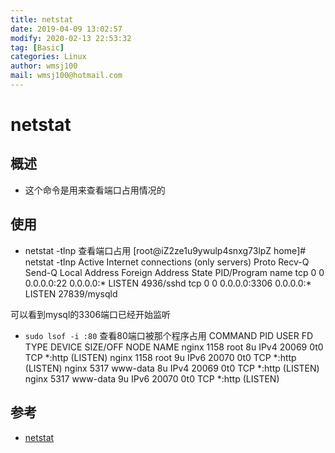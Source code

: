 ```yaml
---
title: netstat
date: 2019-04-09 13:02:57	
modify: 2020-02-13 22:53:32 
tag: [Basic]
categories: Linux 
author: wmsj100
mail: wmsj100@hotmail.com
---
```


# netstat

## 概述
- 这个命令是用来查看端口占用情况的

## 使用
- netstat -tlnp 查看端口占用
[root@iZ2ze1u9ywulp4snxg73lpZ home]# netstat -tlnp
Active Internet connections (only servers)
Proto Recv-Q Send-Q Local Address           Foreign Address         State       PID/Program name
tcp        0      0 0.0.0.0:22              0.0.0.0:*               LISTEN      4936/sshd
tcp        0      0 0.0.0.0:3306            0.0.0.0:*               LISTEN      27839/mysqld

可以看到mysql的3306端口已经开始监听
- `sudo lsof -i :80` 查看80端口被那个程序占用
COMMAND  PID     USER   FD   TYPE DEVICE SIZE/OFF NODE NAME
nginx   1158     root    8u  IPv4  20069      0t0  TCP *:http (LISTEN)
nginx   1158     root    9u  IPv6  20070      0t0  TCP *:http (LISTEN)
nginx   5317 www-data    8u  IPv4  20069      0t0  TCP *:http (LISTEN)
nginx   5317 www-data    9u  IPv6  20070      0t0  TCP *:http (LISTEN)


## 参考
- [netstat](https://baijiahao.baidu.com/s?id=1622422454033168404&wfr=spider&for=pc)
